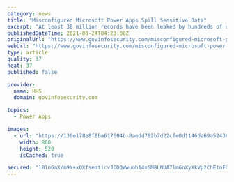 ```yaml
---
category: news
title: "Misconfigured Microsoft Power Apps Spill Sensitive Data"
excerpt: "At least 38 million records have been leaked by hundreds of online portals that were unwittingly misconfigured by organizations using Power Apps, a Microsoft"
publishedDateTime: 2021-08-24T04:23:00Z
originalUrl: "https://www.govinfosecurity.com/misconfigured-microsoft-power-apps-spill-sensitive-data-a-17353"
webUrl: "https://www.govinfosecurity.com/misconfigured-microsoft-power-apps-spill-sensitive-data-a-17353"
type: article
quality: 37
heat: 37
published: false

provider:
  name: HHS
  domain: govinfosecurity.com

topics:
  - Power Apps

images:
  - url: "https://130e178e8f8ba617604b-8aedd782b7d22cfe0d1146da69a52436.ssl.cf1.rackcdn.com/misconfigured-microsoft-power-apps-spill-sensitive-data-showcase_image-2-a-17353.jpg"
    width: 860
    height: 520
    isCached: true

secured: "lBlnGaX/m9Y+xQXfsemticvJCDQWwuoh14vSM8LNUA7lm6nXyXkVp2ChEtnFBodfAb+JKJl6PXQlz3Nnch9hn4agx+XkdvjBQ71035jIaEgyTJ751XYdxJ4oXTZvRdn1uhBF7kLAZTTDPv5lzCj3HL0zrrKUa0PQU7PooMpB5py9K6C/nM9ASiHO0HbQ218vMv47nI7MENmw9Zj5uX658VuvfdfBJ9di5HDagBfUyFjR+UUUkrZPrbx2AwB/FAy5cKo6kKcccHdAdg6vs7XCnyqGSlRF+jINWOneKMpzHFzoHsSC1i6ulTgcYfiBR5/oOlP5zDZIbezPSFlfI+SlAyWT1f5Y2mn9/l6iKVwcDh4=;7VeK0xjeDFwWSLx1Hm2srA=="
---
```



